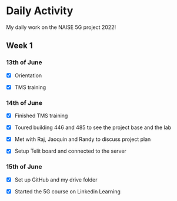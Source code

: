 # Daily Activity

My daily work on the NAISE 5G project 2022!

## Week 1


### 13th of June

- [X] Orientation

- [X] TMS training


### 14th of June
- [X] Finished TMS training

- [X] Toured building 446 and 485 to see the project base and the lab

- [X] Met with Raj, Jaoquin and Randy to discuss project plan

- [X] Setup Telit board and connected to the server

### 15th of June
- [X] Set up GitHub and my drive folder

- [X] Started the 5G course on Linkedin Learning
